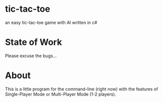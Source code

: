 tic-tac-toe
===========

an easy tic-tac-toe game with AI written in c#

State of Work
==============
Please excuse the bugs...

About
=====
This is a little program for the command-line (right now) with the features of Single-Player Mode or Multi-Player Mode (1-2 players).
